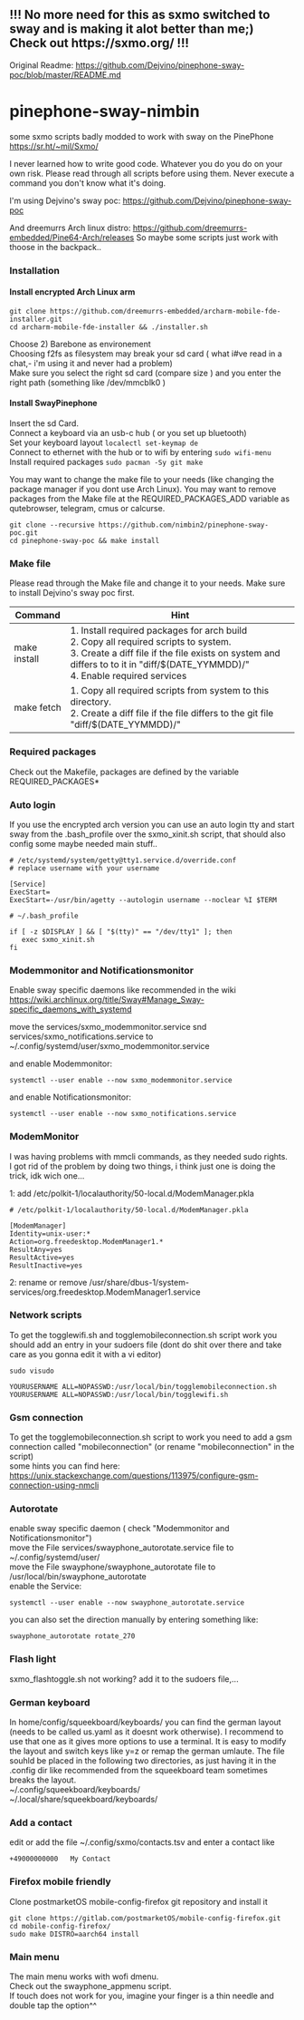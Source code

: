 <h2>!!! No more need for this as sxmo switched to sway and is making it alot better than me;)</br>
Check out https://sxmo.org/ !!!</h2>

Original Readme: https://github.com/Dejvino/pinephone-sway-poc/blob/master/README.md


# pinephone-sway-nimbin
some sxmo scripts badly modded to work with sway on the PinePhone
https://sr.ht/~mil/Sxmo/

I never learned how to write good code. Whatever you do you do on your own risk. Please read through all scripts before using them. Never execute a command you don't know what it's doing.


I'm using Dejvino's sway poc: https://github.com/Dejvino/pinephone-sway-poc

And dreemurrs Arch linux distro: https://github.com/dreemurrs-embedded/Pine64-Arch/releases
So maybe some scripts just work with thoose in the backpack..


### Installation
#### Install encrypted Arch Linux arm 
```
git clone https://github.com/dreemurrs-embedded/archarm-mobile-fde-installer.git
cd archarm-mobile-fde-installer && ./installer.sh
```
Choose 2) Barebone as environement</br>
Choosing f2fs as filesystem may break your sd card ( what i#ve read in a chat,- i'm using it and never had a problem)</br>
Make sure you select the right sd card (compare size ) and you enter the right path (something like /dev/mmcblk0 )


#### Install SwayPinephone
Insert the sd Card.</br>
Connect a keyboard via an usb-c hub ( or you set up bluetooth)</br>
Set your keyboard layout ```localectl set-keymap de```</br>
Connect to ethernet with the hub or to wifi by entering ```sudo wifi-menu```</br>
Install required packages ```sudo pacman -Sy git make```</br>

You may want to change the make file to your needs (like changing the package manager if you dont use Arch Linux).
You may want to remove packages from the Make file at the  REQUIRED_PACKAGES_ADD variable as qutebrowser, telegram, cmus or calcurse.
```
git clone --recursive https://github.com/nimbin2/pinephone-sway-poc.git
cd pinephone-sway-poc && make install
```

### Make file
Please read through the Make file and change it to your needs.
Make sure to install Dejvino's sway poc first.

<table>
   <thead><th>Command</th><th>Hint</th></thead>
   <tbody>
	   <tr><td>make install</td><td>1. Install required packages for arch build</br>2. Copy all required scripts to system.</br>3. Create a diff file if the file exists on system and differs to to it in "diff/$(DATE_YYMMDD)/"</br>4. Enable required services</td></tr>
	   <tr><td>make fetch</td><td>1. Copy all required scripts from system to this directory.</br>2. Create a diff file if the file differs to the git file "diff/$(DATE_YYMMDD)/"</td></tr>
   </tbody>
</table>



### Required packages
Check out the Makefile, packages are defined by the variable REQUIRED_PACKAGES*

### Auto login
If you use the encrypted arch version you can use an auto login tty and start sway from the .bash_profile over the sxmo_xinit.sh script, that should also config some maybe needed main stuff..

```
# /etc/systemd/system/getty@tty1.service.d/override.conf
# replace username with your username

[Service]
ExecStart=
ExecStart=-/usr/bin/agetty --autologin username --noclear %I $TERM
```


```
# ~/.bash_profile 

if [ -z $DISPLAY ] && [ "$(tty)" == "/dev/tty1" ]; then
   exec sxmo_xinit.sh
fi
```

### Modemmonitor and Notificationsmonitor
Enable sway specific daemons like recommended in the wiki
https://wiki.archlinux.org/title/Sway#Manage_Sway-specific_daemons_with_systemd

move the services/sxmo_modemmonitor.service snd services/sxmo_notifications.service to ~/.config/systemd/user/sxmo_modemmonitor.service

and enable Modemmonitor:
```
systemctl --user enable --now sxmo_modemmonitor.service
```

and enable Notificationsmonitor:
```
systemctl --user enable --now sxmo_notifications.service
```

### ModemMonitor
I was having problems with mmcli commands, as they needed sudo rights.</br>
I got rid of the problem by doing two things, i think just one is doing the trick, idk wich one...

1: add /etc/polkit-1/localauthority/50-local.d/ModemManager.pkla
```
# /etc/polkit-1/localauthority/50-local.d/ModemManager.pkla

[ModemManager]
Identity=unix-user:*
Action=org.freedesktop.ModemManager1.*
ResultAny=yes
ResultActive=yes
ResultInactive=yes
```
2: rename or remove /usr/share/dbus-1/system-services/org.freedesktop.ModemManager1.service

### Network scripts
To get the togglewifi.sh and togglemobileconnection.sh script work you should add an entry in your sudoers file (dont do shit over there and take care as you gonna edit it with a vi editor)
```
sudo visudo
```
```
YOURUSERNAME ALL=NOPASSWD:/usr/local/bin/togglemobileconnection.sh
YOURUSERNAME ALL=NOPASSWD:/usr/local/bin/togglewifi.sh
```

### Gsm connection
To get the togglemobileconnection.sh script to work you need to add a gsm connection called "mobileconnection" (or rename "mobileconnection" in the script)</br>
some hints you can find here: https://unix.stackexchange.com/questions/113975/configure-gsm-connection-using-nmcli

### Autorotate
enable sway specific daemon ( check "Modemmonitor and Notificationsmonitor") </br>
move the File services/swayphone_autorotate.service file to ~/.config/systemd/user/</br>
move the File swayphone/swayphone_autorotate file to /usr/local/bin/swayphone_autorotate</br>
enable the Service:
```
systemctl --user enable --now swayphone_autorotate.service
```
you can also set the direction manually by entering something like:
```
swayphone_autorotate rotate_270
```

### Flash light
sxmo_flashtoggle.sh not working? add it to the sudoers file,...

### German keyboard
In home/config/squeekboard/keyboards/ you can find the german layout (needs to be called us.yaml as it doesnt work otherwise).
I recommend to use that one as it gives more options to use a terminal. It is easy to modify the layout and switch keys like y=z or remap the german umlaute. The file souhld be placed in the following two directories, as just having it in the .config dir like recommended from the squeekboard team sometimes breaks the layout.</br>
~/.config/squeekboard/keyboards/ </br>
~/.local/share/squeekboard/keyboards/

### Add a contact
edit or add the file ~/.config/sxmo/contacts.tsv and enter a contact like
```
+49000000000   My Contact
```

### Firefox mobile friendly
Clone postmarketOS mobile-config-firefox git repository and install it

```
git clone https://gitlab.com/postmarketOS/mobile-config-firefox.git
cd mobile-config-firefox/
sudo make DISTRO=aarch64 install
```

### Main menu
The main menu works with wofi dmenu.</br>
Check out the swayphone_appmenu script.</br>
If touch does not work for you, imagine your finger is a thin needle and double tap the option^^

